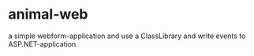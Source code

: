 # animal-web
 a simple webform-application and use a ClassLibrary and write events to ASP.NET-application.
